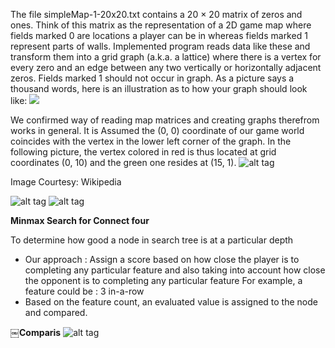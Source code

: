 
The file simpleMap-1-20x20.txt contains a 20 × 20 matrix of zeros and ones. Think of this matrix as the representation of a 2D game map where fields marked 0 are locations a player can be in whereas fields marked 1 represent parts of walls.
Implemented program reads data like these and transform them into a grid graph (a.k.a. a lattice) where there is a vertex for every zero and an edge between any two vertically or horizontally adjacent zeros. Fields marked 1 should not occur in graph. As a picture says a thousand words, here is an illustration as to how your graph should look like:
![](http://s6.postimg.org/u8c155ln5/Screen_Shot_2015_09_11_at_16_23_41.png) 

We confirmed way of reading map matrices and creating graphs therefrom works in general. It is Assumed the (0, 0) coordinate of our game world coincides with the vertex in the lower left corner of the graph. In the following picture, the vertex colored in red is thus located at grid coordinates (0, 10) and the green one resides at (15, 1).
![alt tag](http://s6.postimg.org/uhismkd75/Screen_Shot_2015_09_11_at_11_15_40.png)


Image Courtesy: Wikipedia

![alt tag](http://s6.postimg.org/uhismkd75/Screen_Shot_2015_09_11_at_11_15_40.png)
![alt tag](http://s6.postimg.org/u61c9swr5/Screen_Shot_2015_09_11_at_11_17_35.png)

**Minmax Search for Connect four**

To determine how good a node in search tree is at a particular depth
- Our approach : Assign a score based on how close the player is to completing any particular feature and also taking into account how close the opponent is to completing any particular feature
For example, a feature could be : 3 in-a-row
- Based on the feature count, an evaluated value is assigned to the node and compared.

**￼Comparis**
![alt tag](http://s6.postimg.org/kpg4gx2a9/Screen_Shot_2015_09_11_at_13_40_23.png)
